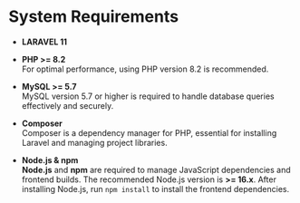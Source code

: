 # System Requirements

- **LARAVEL 11**

- **PHP >= 8.2**  
  For optimal performance, using PHP version 8.2 is recommended.

- **MySQL >= 5.7**  
  MySQL version 5.7 or higher is required to handle database queries effectively and securely.

- **Composer**  
  Composer is a dependency manager for PHP, essential for installing Laravel and managing project libraries.

- **Node.js & npm**  
  **Node.js** and **npm** are required to manage JavaScript dependencies and frontend builds. The recommended Node.js version is **>= 16.x**. After installing Node.js, run `npm install` to install the frontend dependencies.

